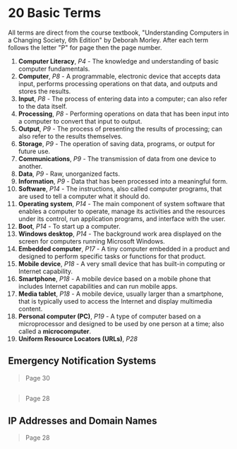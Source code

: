 # 20 Basic Terms

All terms are direct from the course textbook, "Understanding Computers in a Changing Society,  6th Edition" by Deborah Morley. After each term follows the letter "P" for page then the page number.

1. **Computer Literacy**, *P4* - The knowledge and understanding of basic computer fundamentals.
2. **Computer**, *P8* - A programmable, electronic device that accepts data input, performs processing operations on that data, and outputs and stores the results.
3. **Input**, *P8* - The process of entering data into a computer; can also refer to the data itself.
4. **Processing**, *P8* - Performing operations on data that has been input into a computer to convert that input to output.
5. **Output**, *P9* - The process of presenting the results of processing; can also refer to the results themselves. 
6. **Storage**, *P9* - The operation of saving data, programs, or output for future use. 
7. **Communications**, *P9* - The transmission of data from one device to another. 
8. **Data**, *P9* - Raw, unorganized facts. 
9. **Information**, *P9* - Data that has been processed into a meaningful form.
10. **Software**, *P14* - The instructions, also called computer programs, that are used to tell a computer what it should do. 
11. **Operating system**, *P14* - The main component of system software that enables a computer to operate, manage its activities and the resources under its control, run application programs, and interface with the user. 
12. **Boot**, *P14* - To start up a computer. 
13. **Windows desktop**, *P14* - The background work area displayed on the screen for computers running Microsoft Windows.
14. **Embedded computer**, *P17* - A tiny computer embedded in a product and designed to perform specific tasks or functions for that product.
15. **Mobile device**, *P18* - A very small device that has built-in computing or Internet capability. 
16. **Smartphone**, *P18* - A mobile device based on a mobile phone that includes Internet capabilities and can run mobile apps. 
17. **Media tablet**, *P18* - A mobile device, usually larger than a smartphone, that is typically used to access the Internet and display multimedia content.
18. **Personal computer (PC)**, *P19* - A type of computer based on a microprocessor and designed to be used by one person at a time; also called a **microcomputer**.
19. **Uniform Resource Locators (URLs)**, *P28*

## Emergency Notification Systems

> Page 30

## 

> Page 28

## IP Addresses and Domain Names

> Page 28

